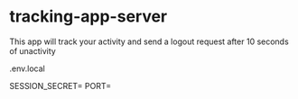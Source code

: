 # tracking-app-server

This app will track your activity and send a logout request after 10 seconds of unactivity

.env.local

SESSION_SECRET=
PORT=
